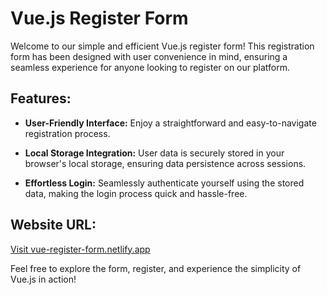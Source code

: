 # Vue.js Register Form

Welcome to our simple and efficient Vue.js register form! This registration form has been designed with user convenience in mind, ensuring a seamless experience for anyone looking to register on our platform.

## Features:

- **User-Friendly Interface:** Enjoy a straightforward and easy-to-navigate registration process.
  
- **Local Storage Integration:** User data is securely stored in your browser's local storage, ensuring data persistence across sessions.
  
- **Effortless Login:** Seamlessly authenticate yourself using the stored data, making the login process quick and hassle-free.

## Website URL:

[Visit vue-register-form.netlify.app](https://vue-register-form.netlify.app/)

Feel free to explore the form, register, and experience the simplicity of Vue.js in action!
